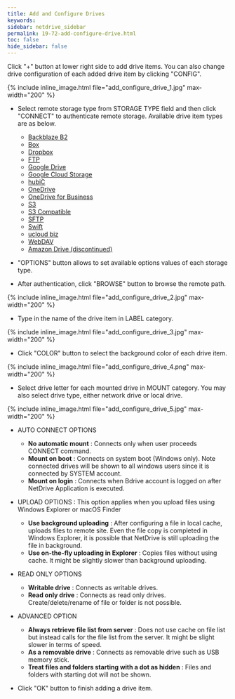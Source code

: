 ```yaml
---
title: Add and Configure Drives
keywords:
sidebar: netdrive_sidebar
permalink: 19-72-add-configure-drive.html
toc: false
hide_sidebar: false
---
```


Click "+" button at lower right side to add drive items. You can also change drive configuration of each added drive item by clicking "CONFIG".

{% include inline_image.html file="add_configure_drive_1.jpg" max-width="200" %}

- Select remote storage type from STORAGE TYPE field and then click "CONNECT" to authenticate remote storage.
  Available drive item types are as below.

  - [Backblaze B2](72-74-backblaze-b2-config)
  - [Box](72-75-box-config)
  - [Dropbox](72-76-dropbox-config)
  - [FTP](72-77-ftp-config)
  - [Google Drive](72-78-google-drive-config)
  - [Google Cloud Storage](72-79-google-cloud-stroage-config)
  - [hubiC](72-80-hubic-config)
  - [OneDrive](72-81-onedrive-config)
  - [OneDrive for Business](72-82-onedrive-for-business-config)
  - [S3](72-83-s3-config)
  - [S3 Compatible](72-84-s3-comp-config)
  - [SFTP](72-85-sftp-config)
  - [Swift](72-86-swift-config)
  - [ucloud biz](72-87-ucloud-biz-config)
  - [WebDAV](72-88-webdav-config)
  - [Amazon Drive (discontinued)](72-73-amazon-drive-config)

* "OPTIONS" button allows to set available options values of each storage type.

- After authentication, click "BROWSE" button to browse the remote path.

{% include inline_image.html file="add_configure_drive_2.jpg" max-width="200" %}

- Type in the name of the drive item in LABEL category.

{% include inline_image.html file="add_configure_drive_3.jpg" max-width="200" %}

- Click "COLOR" button to select the background color of each drive item.

{% include inline_image.html file="add_configure_drive_4.png" max-width="200" %}

- Select drive letter for each mounted drive in MOUNT category. You may also select drive type, either network drive or local drive.

{% include inline_image.html file="add_configure_drive_5.jpg" max-width="200" %}

- AUTO CONNECT OPTIONS

  - **No automatic mount** : Connects only when user proceeds CONNECT command.
  - **Mount on boot** : Connects on system boot (Windows only). Note connected drives will be shown to all windows users since it is connected by SYSTEM account.
  - **Mount on login** : Connects when Bdrive account is logged on after NetDrive Application is executed.

* UPLOAD OPTIONS : This option applies when you upload files using Windows Explorer or macOS Finder

  - **Use background uploading** : After configuring a file in local cache, uploads files to remote site. Even the file copy is completed in Windows Explorer, it is possible that NetDrive is still uploading the file in background.
  - **Use on-the-fly uploading in Explorer** : Copies files without using cache. It might be slightly slower than background uploading.

- READ ONLY OPTIONS

  - **Writable drive** : Connects as writable drives.
  - **Read only drive** : Connects as read only drives. Create/delete/rename of file or folder is not possible.

* ADVANCED OPTION

  - **Always retrieve file list from server** : Does not use cache on file list but instead calls for the file list from the server. It might be slight slower in terms of speed.
  - **As a removable drive** : Connects as removable drive such as USB memory stick.
  - **Treat files and folders starting with a dot as hidden** : Files and folders with starting dot will not be shown.

- Click "OK" button to finish adding a drive item.
